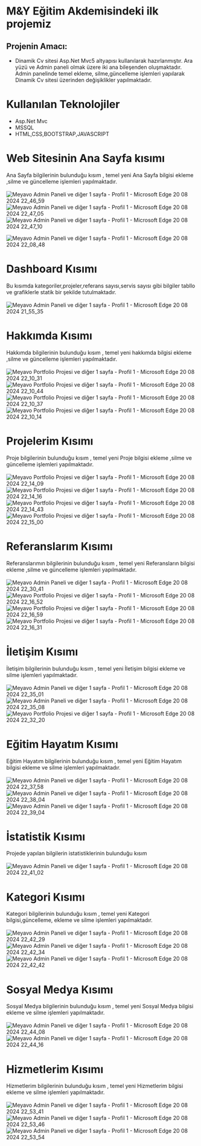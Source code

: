 # M&Y Eğitim Akdemisindeki ilk projemiz 
## Projenin Amacı: 
 * Dinamik Cv sitesi Asp.Net Mvc5 altyapısı kullanılarak hazırlanmıştır. Ara yüzü ve Admin paneli olmak üzere iki ana bileşenden oluşmaktadır. Admin panelinde temel ekleme, silme,güncelleme işlemleri yapılarak Dinamik Cv sitesi üzerinden değişiklikler yapılmaktadır.
    

 # Kullanılan Teknolojiler
 * Asp.Net Mvc
  * MSSQL
  * HTML,CSS,BOOTSTRAP,JAVASCRIPT


# Web Sitesinin Ana Sayfa kısımı
Ana Sayfa bilgilerinin bulunduğu kısım , temel yeni Ana Sayfa bilgisi ekleme ,silme ve güncelleme işlemleri yapılmaktadır.
<br><br>
![Meyavo Admin Paneli ve diğer 1 sayfa - Profil 1 - Microsoft​ Edge 20 08 2024 22_46_59](https://github.com/user-attachments/assets/a3ebd559-9505-4f15-9082-b83ef4ffdeb2)
![Meyavo Admin Paneli ve diğer 1 sayfa - Profil 1 - Microsoft​ Edge 20 08 2024 22_47_05](https://github.com/user-attachments/assets/ac9b928d-174b-488c-be3f-d1bd2b85af43)
![Meyavo Admin Paneli ve diğer 1 sayfa - Profil 1 - Microsoft​ Edge 20 08 2024 22_47_10](https://github.com/user-attachments/assets/f9b0c9e6-56fa-44ef-b685-9309bca00f67)

![Meyavo Admin Paneli ve diğer 1 sayfa - Profil 1 - Microsoft​ Edge 20 08 2024 22_08_48](https://github.com/user-attachments/assets/c02d6a51-c2d7-489c-9761-047f72a6b48f)

# Dashboard Kısımı
Bu kısımda kategoriler,projeler,referans sayısı,servis sayısı gibi bilgiler tabllo ve grafiklerle statik bir şekilde tutulmaktadır.
<br><br>
![Meyavo Admin Paneli ve diğer 1 sayfa - Profil 1 - Microsoft​ Edge 20 08 2024 21_55_35](https://github.com/user-attachments/assets/2157d822-9f40-485d-b724-65cf6a9795c2)

# Hakkımda Kısımı
Hakkımda bilgilerinin bulunduğu kısım , temel yeni hakkımda bilgisi ekleme ,silme ve güncelleme işlemleri yapılmaktadır.
<br><br>
![Meyavo Portfolio Projesi ve diğer 1 sayfa - Profil 1 - Microsoft​ Edge 20 08 2024 22_10_31](https://github.com/user-attachments/assets/cb5708f2-5e12-4eb4-a4ea-ba506021ff70)
![Meyavo Portfolio Projesi ve diğer 1 sayfa - Profil 1 - Microsoft​ Edge 20 08 2024 22_10_44](https://github.com/user-attachments/assets/d4139ca5-f955-4363-8746-812c583dd4a9)
![Meyavo Portfolio Projesi ve diğer 1 sayfa - Profil 1 - Microsoft​ Edge 20 08 2024 22_10_37](https://github.com/user-attachments/assets/a2dc234d-f51a-4ac8-9fa5-78c853c2e4b8)
![Meyavo Portfolio Projesi ve diğer 1 sayfa - Profil 1 - Microsoft​ Edge 20 08 2024 22_10_14](https://github.com/user-attachments/assets/b4a02f52-e104-41f8-89aa-66505f24b977)

# Projelerim Kısımı
Proje bilgilerinin bulunduğu kısım , temel yeni Proje bilgisi ekleme ,silme ve güncelleme işlemleri yapılmaktadır.
<br><br>
![Meyavo Portfolio Projesi ve diğer 1 sayfa - Profil 1 - Microsoft​ Edge 20 08 2024 22_14_09](https://github.com/user-attachments/assets/03de6d9e-c83d-4bf9-ac5b-b7912c799e12)
![Meyavo Portfolio Projesi ve diğer 1 sayfa - Profil 1 - Microsoft​ Edge 20 08 2024 22_14_16](https://github.com/user-attachments/assets/72bf96f1-3ded-4990-819b-bb59ce0c0fde)
![Meyavo Portfolio Projesi ve diğer 1 sayfa - Profil 1 - Microsoft​ Edge 20 08 2024 22_14_43](https://github.com/user-attachments/assets/c7dcf7f6-7618-430e-a6c2-358b8b79ceed)
![Meyavo Portfolio Projesi ve diğer 1 sayfa - Profil 1 - Microsoft​ Edge 20 08 2024 22_15_00](https://github.com/user-attachments/assets/e35e6afa-d29f-4b02-b3f1-5879640c6c04)

# Referanslarım Kısımı
Referanslarımın bilgilerinin bulunduğu kısım , temel yeni Referansların bilgisi ekleme ,silme ve güncelleme işlemleri yapılmaktadır.
<br><br>
![Meyavo Admin Paneli ve diğer 1 sayfa - Profil 1 - Microsoft​ Edge 20 08 2024 22_30_41](https://github.com/user-attachments/assets/0ec2cec2-8a58-4dc9-b685-7330dfef581a)
![Meyavo Portfolio Projesi ve diğer 1 sayfa - Profil 1 - Microsoft​ Edge 20 08 2024 22_16_52](https://github.com/user-attachments/assets/d26aff7b-9f16-4c9c-982f-2cf186483c25)
![Meyavo Portfolio Projesi ve diğer 1 sayfa - Profil 1 - Microsoft​ Edge 20 08 2024 22_16_59](https://github.com/user-attachments/assets/0dc14856-a3ac-44a7-8965-c3e70640ab09)
![Meyavo Portfolio Projesi ve diğer 1 sayfa - Profil 1 - Microsoft​ Edge 20 08 2024 22_16_31](https://github.com/user-attachments/assets/dc261f8f-674c-48b3-a569-b6298e7866bc) 

# İletişim Kısımı
İletişim bilgilerinin bulunduğu kısım , temel yeni İletişim bilgisi ekleme ve silme   işlemleri yapılmaktadır.
<br><br>
![Meyavo Admin Paneli ve diğer 1 sayfa - Profil 1 - Microsoft​ Edge 20 08 2024 22_35_01](https://github.com/user-attachments/assets/e8b36033-70ad-4b8e-8d0d-aca0cffa6ee6)
![Meyavo Admin Paneli ve diğer 1 sayfa - Profil 1 - Microsoft​ Edge 20 08 2024 22_35_08](https://github.com/user-attachments/assets/94021bc4-c9af-4f51-befc-57d07e82b788)
![Meyavo Portfolio Projesi ve diğer 1 sayfa - Profil 1 - Microsoft​ Edge 20 08 2024 22_32_20](https://github.com/user-attachments/assets/21658d18-79b6-43e3-8d03-e3d05a3eefde)

# Eğitim Hayatım Kısımı
 Eğitim Hayatım bilgilerinin bulunduğu kısım , temel yeni  Eğitim Hayatım bilgisi ekleme ve silme   işlemleri yapılmaktadır.
 <br><br>
 ![Meyavo Admin Paneli ve diğer 1 sayfa - Profil 1 - Microsoft​ Edge 20 08 2024 22_37_58](https://github.com/user-attachments/assets/e50e87e0-4297-4e1d-b2a4-21e11c22ec03)
![Meyavo Admin Paneli ve diğer 1 sayfa - Profil 1 - Microsoft​ Edge 20 08 2024 22_38_04](https://github.com/user-attachments/assets/5b351b67-cf59-4805-b3bb-3c6e6ce02456)
![Meyavo Admin Paneli ve diğer 1 sayfa - Profil 1 - Microsoft​ Edge 20 08 2024 22_39_04](https://github.com/user-attachments/assets/8344bc31-c228-43b6-a50f-182f5abb1f3d)

# İstatistik Kısımı
Projede yapılan bilgilerin istatistiklerinin bulunduğu kısım
<br><br>
![Meyavo Admin Paneli ve diğer 1 sayfa - Profil 1 - Microsoft​ Edge 20 08 2024 22_41_02](https://github.com/user-attachments/assets/0ae7653a-d568-4cc0-8625-f570e58abc46)


# Kategori Kısımı
 Kategori bilgilerinin bulunduğu kısım , temel yeni  Kategori bilgisi,güncelleme, ekleme ve silme   işlemleri yapılmaktadır.
 <br><br>
 ![Meyavo Admin Paneli ve diğer 1 sayfa - Profil 1 - Microsoft​ Edge 20 08 2024 22_42_29](https://github.com/user-attachments/assets/71093768-cd88-4975-88bb-efdab2e1ef64)
![Meyavo Admin Paneli ve diğer 1 sayfa - Profil 1 - Microsoft​ Edge 20 08 2024 22_42_34](https://github.com/user-attachments/assets/2627759c-fbca-4a4e-9bb3-1087bdaf4713)
![Meyavo Admin Paneli ve diğer 1 sayfa - Profil 1 - Microsoft​ Edge 20 08 2024 22_42_42](https://github.com/user-attachments/assets/eee21bfb-19bc-40fb-bd00-f31471cc7ab2)


# Sosyal Medya Kısımı
 Sosyal Medya bilgilerinin bulunduğu kısım , temel yeni  Sosyal Medya bilgisi ekleme ve silme   işlemleri yapılmaktadır.
 <br><br>
![Meyavo Admin Paneli ve diğer 1 sayfa - Profil 1 - Microsoft​ Edge 20 08 2024 22_44_08](https://github.com/user-attachments/assets/e338c597-9348-4bf1-bbd0-b68d644b36b5)
![Meyavo Admin Paneli ve diğer 1 sayfa - Profil 1 - Microsoft​ Edge 20 08 2024 22_44_16](https://github.com/user-attachments/assets/b20b2188-f5b0-4507-be67-a9f350b78d83)

# Hizmetlerim Kısımı
 Hizmetlerim bilgilerinin bulunduğu kısım , temel yeni  Hizmetlerim bilgisi ekleme ve silme   işlemleri yapılmaktadır.
 <br><br>
 ![Meyavo Admin Paneli ve diğer 1 sayfa - Profil 1 - Microsoft​ Edge 20 08 2024 22_53_41](https://github.com/user-attachments/assets/de9c9095-cd98-4677-a9c1-e8c94901716a)
![Meyavo Admin Paneli ve diğer 1 sayfa - Profil 1 - Microsoft​ Edge 20 08 2024 22_53_46](https://github.com/user-attachments/assets/72233724-f29d-46bf-a9c4-16fb6eaa8bbf)
![Meyavo Admin Paneli ve diğer 1 sayfa - Profil 1 - Microsoft​ Edge 20 08 2024 22_53_54](https://github.com/user-attachments/assets/43ead63b-1fe1-401d-b543-e25c697ca02d)











